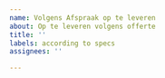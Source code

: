 ```yaml
---
name: Volgens Afspraak op te leveren
about: Op te leveren volgens offerte
title: ''
labels: according to specs
assignees: ''

---
```



